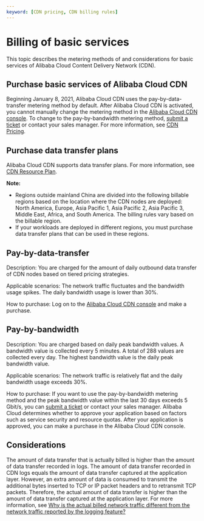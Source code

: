 ```yaml
---
keyword: [CDN pricing, CDN billing rules]
---
```


# Billing of basic services

This topic describes the metering methods of and considerations for basic services of Alibaba Cloud Content Delivery Network \(CDN\).

## Purchase basic services of Alibaba Cloud CDN

Beginning January 8, 2021, Alibaba Cloud CDN uses the pay-by-data-transfer metering method by default. After Alibaba Cloud CDN is activated, you cannot manually change the metering method in the [Alibaba Cloud CDN console](https://cdn.console.aliyun.com). To change to the pay-by-bandwidth metering method, [submit a ticket](https://workorder-intl.console.aliyun.com/?spm=5176.2020520001.aliyun_topbar.18.dbd44bd3e4f845#/ticket/createIndex) or contact your sales manager. For more information, see [CDN Pricing](https://www.alibabacloud.com/product/cdn/pricing?spm=a2796.7980202.1167822.1.16755f45tSDVja).

## Purchase data transfer plans

Alibaba Cloud CDN supports data transfer plans. For more information, see [CDN Resource Plan](https://common-buy-intl.aliyun.com/?commodityCode=%20cdn_bag_intl#/buy).

**Note:**

-   Regions outside mainland China are divided into the following billable regions based on the location where the CDN nodes are deployed: North America, Europe, Asia Pacific 1, Asia Pacific 2, Asia Pacific 3, Middle East, Africa, and South America. The billing rules vary based on the billable region.
-   If your workloads are deployed in different regions, you must purchase data transfer plans that can be used in these regions.

## Pay-by-data-transfer

Description: You are charged for the amount of daily outbound data transfer of CDN nodes based on tiered pricing strategies.

Applicable scenarios: The network traffic fluctuates and the bandwidth usage spikes. The daily bandwidth usage is lower than 30%.

How to purchase: Log on to the [Alibaba Cloud CDN console](https://account.alibabacloud.com/login/login.htm) and make a purchase.

## Pay-by-bandwidth

Description: You are charged based on daily peak bandwidth values. A bandwidth value is collected every 5 minutes. A total of 288 values are collected every day. The highest bandwidth value is the daily peak bandwidth value.

Applicable scenarios: The network traffic is relatively flat and the daily bandwidth usage exceeds 30%.

How to purchase: If you want to use the pay-by-bandwidth metering method and the peak bandwidth value within the last 30 days exceeds 5 Gbit/s, you can [submit a ticket](https://workorder-intl.console.aliyun.com/?spm=5176.2020520001.aliyun_topbar.18.dbd44bd3e4f845#/ticket/createIndex) or contact your sales manager. Alibaba Cloud determines whether to approve your application based on factors such as service security and resource quotas. After your application is approved, you can make a purchase in the Alibaba Cloud CDN console.

## Considerations

The amount of data transfer that is actually billed is higher than the amount of data transfer recorded in logs. The amount of data transfer recorded in CDN logs equals the amount of data transfer captured at the application layer. However, an extra amount of data is consumed to transmit the additional bytes inserted to TCP or IP packet headers and to retransmit TCP packets. Therefore, the actual amount of data transfer is higher than the amount of data transfer captured at the application layer. For more information, see [Why is the actual billed network traffic different from the network traffic reported by the logging feature?]()

